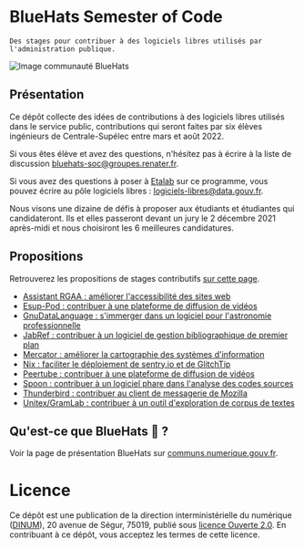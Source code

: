 # BlueHats Semester of Code

    Des stages pour contribuer à des logiciels libres utilisés par l'administration publique.

![Image communauté BlueHats](https://communs.numerique.gouv.fr/img/bluehats-communaute.jpg)

## Présentation

Ce dépôt collecte des idées de contributions à des logiciels libres
utilisés dans le service public, contributions qui seront faites par
six élèves ingénieurs de Centrale-Supélec entre mars et août 2022.

Si vous êtes élève et avez des questions, n'hésitez pas à écrire à la
liste de discussion
[bluehats-soc@groupes.renater.fr](mailto:bluehats-soc@groupes.renater.fr).

Si vous avez des questions à poser à [Etalab](https://www.etalab.gouv.fr/) sur ce programme, vous pouvez écrire au pôle logiciels libres : [logiciels-libres@data.gouv.fr](mailto:logiciels-libres@data.gouv.fr).

Nous visons une dizaine de défis à proposer aux étudiants et
étudiantes qui candidateront.  Ils et elles passeront devant un jury
le 2 décembre 2021 après-midi et nous choisiront les 6 meilleures
candidatures.

## Propositions

Retrouverez les propositions de stages contributifs [sur cette
page](https://github.com/blue-hats/bluehats-soc/blob/main/propositions.md).

- [Assistant RGAA : améliorer l'accessibilité des sites web](https://github.com/blue-hats/bluehats-soc/blob/main/propositions.md#assistant-rgaa--am%C3%A9liorer-laccessibilit%C3%A9-des-sites-web)
- [Esup-Pod : contribuer à une plateforme de diffusion de vidéos](https://github.com/blue-hats/bluehats-soc/blob/main/propositions.md#esup-pod--contribuer-%C3%A0-une-plateforme-de-diffusion-de-vid%C3%A9os)
- [GnuDataLanguage : s'immerger dans un logiciel pour l'astronomie professionnelle](https://github.com/blue-hats/bluehats-soc/blob/main/propositions.md#gnudatalanguage--simmerger-dans-un-logiciel-pour-lastronomie-professionnelle)
- [JabRef : contribuer à un logiciel de gestion bibliographique de premier plan](https://github.com/blue-hats/bluehats-soc/blob/main/propositions.md#jabref--contribuer-%C3%A0-un-logiciel-de-gestion-bibliographique-de-premier-plan)
- [Mercator : améliorer la cartographie des systèmes d'information](https://github.com/blue-hats/bluehats-soc/blob/main/propositions.md#mercator--am%C3%A9liorer-la-cartographie-des-syst%C3%A8mes-dinformation)
- [Nix : faciliter le déploiement de sentry.io et de GlitchTip](https://github.com/blue-hats/bluehats-soc/blob/main/propositions.md#nix--faciliter-le-d%C3%A9ploiement-de-sentryio-et-de-glitchtip)
- [Peertube : contribuer à une plateforme de diffusion de vidéos](https://github.com/blue-hats/bluehats-soc/blob/main/propositions.md#peertube--contribuer-%C3%A0-une-plateforme-de-diffusion-de-vid%C3%A9os)
- [Spoon : contribuer à un logiciel phare dans l'analyse des codes sources](https://github.com/blue-hats/bluehats-soc/blob/main/propositions.md#spoon--contribuer-%C3%A0-un-logiciel-phare-dans-lanalyse-des-codes-sources)
- [Thunderbird : contribuer au client de messagerie de Mozilla](https://github.com/blue-hats/bluehats-soc/blob/main/propositions.md#thunderbird--contribuer-au-client-de-messagerie-de-mozilla)
- [Unitex/GramLab : contribuer à un outil d'exploration de corpus de textes](https://github.com/blue-hats/bluehats-soc/blob/main/propositions.md#unitexgramlab--contribuer-%C3%A0-un-outil-dexploration-de-corpus-de-textes)

## Qu'est-ce que BlueHats 🧢 ?

Voir la page de présentation BlueHats sur [communs.numerique.gouv.fr](https://communs.numerique.gouv.fr/bluehats/).

# Licence

Ce dépôt est une publication de la direction interministérielle du
numérique ([DINUM](https://www.numerique.gouv.fr/)), 20 avenue de Ségur, 75019, publié sous [licence
Ouverte 2.0](LICENSE.txt).  En contribuant à ce dépôt, vous acceptez les termes de
cette licence.

